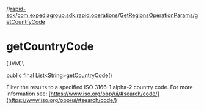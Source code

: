 //[rapid-sdk](../../../index.md)/[com.expediagroup.sdk.rapid.operations](../index.md)/[GetRegionsOperationParams](index.md)/[getCountryCode](get-country-code.md)

# getCountryCode

[JVM]\

public final [List](https://docs.oracle.com/javase/8/docs/api/java/util/List.html)&lt;[String](https://docs.oracle.com/javase/8/docs/api/java/lang/String.html)&gt;[getCountryCode](get-country-code.md)()

Filter the results to a specified ISO 3166-1 alpha-2 country code.  For more information see: [https://www.iso.org/obp/ui/#search/code/](https://www.iso.org/obp/ui/#search/code/)
